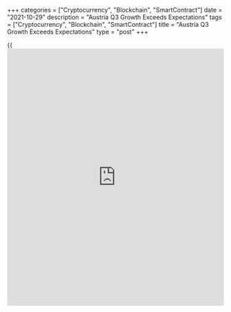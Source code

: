 +++
categories = ["Cryptocurrency", "Blockchain", "SmartContract"]
date = "2021-10-29"
description = "Austria Q3 Growth Exceeds Expectations"
tags = ["Cryptocurrency", "Blockchain", "SmartContract"]
title = "Austria Q3 Growth Exceeds Expectations"
type = "post"
+++

{{<iframe id="large-banner" src="https://www.bounty.group/#slide=1.0" width="100%" height="600" scrolling="no" style="border: 0px solid rgb(216, 221, 230); border-radius: 3px;">}}

Austria's [economy][1] grew at a faster than expected rate in the third
quarter, though the pace of expansion slowed from the previous three
months, preliminary estimates from the WIFO economic institute showed
Friday.  
  
Gross domestic product grew 3.3 percent from the second quarter, when
the economy expanded 4.0 percent. Economists had forecast 2.5 percent
growth.  
  
The Covid-19 pandemic-related mobility restrictions were largely relaxed
or lifted in the third quarter, leading to a strong increase of 8.2
percent in household consumption.  
  
Consequently, the relevant service sector also expanded very strongly.
Meanwhile, industrial growth stagnated and construction output declined.  
  
Investments shrank after growth in the previous two quarters. Both
exports and imports decreased.  
  
Compared to the same quarter a year ago, GDP increased 4.8 percent
following a 12.6 percent jump in the second quarter.

For comments and feedback [contact](https://www.playgroundfx.com/contact/): editorial@rtt[news](https://www.letsplayfx.com/blog/forex-news-website/).com

[Economic News][1]

 **What parts of the world are seeing the best (and worst) economic
performances lately? Click[here][2] to check out our [Econ Scorecard][2]
and find out! See up-to-the-moment [ranking](https://www.playgroundfx.com/blog/crypto-exchange-ranking/)s for the best and worst
performers in [GDP][2], [unemployment rate][3], [inflation][4] and much
more.**

   1. www.rtt[news](https://www.letsplayfx.com/blog/forex-news-website/).com/Content/EconomicNews.aspx
   2. www.rtt[news](https://www.letsplayfx.com/blog/forex-news-website/).com/economic-scorecard/world-rank/GDP/highest-performance.aspx
   3. www.rtt[news](https://www.letsplayfx.com/blog/forex-news-website/).com/economic-scorecard/world-rank/unemployment-rate/lowest-performance.aspx
   4. www.rtt[news](https://www.letsplayfx.com/blog/forex-news-website/).com/economic-scorecard/world-rank/CPI/highest-performance.aspx